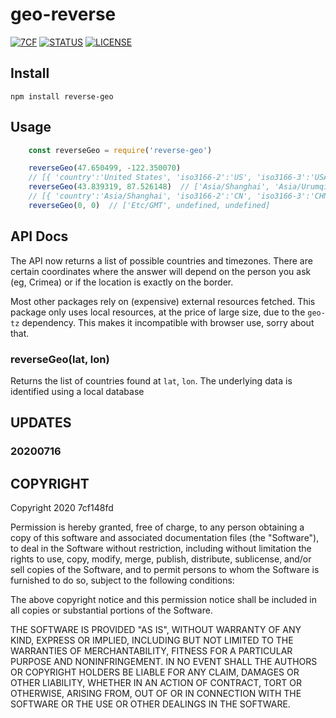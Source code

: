 # geo-reverse
[![7CF](https://img.shields.io/static/v1?label=author&message=7cf&color=7cf&style=flat)](http://sept.cf) [![STATUS](https://img.shields.io/static/v1?label=status&message=public&color=191&style=flat)]() [![LICENSE](https://img.shields.io/static/v1?label=license&message=MIT&color=777&style=flat)](https://opensource.org/licenses/MIT)

## Install

`npm install reverse-geo`

## Usage

```js
    const reverseGeo = require('reverse-geo')

    reverseGeo(47.650499, -122.350070)
	// [{ 'country':'United States', 'iso3166-2':'US', 'iso3166-3':'USA' }]
    reverseGeo(43.839319, 87.526148)  // ['Asia/Shanghai', 'Asia/Urumqi']
	// [{ 'country':'Asia/Shanghai', 'iso3166-2':'CN', 'iso3166-3':'CHN' }]
    reverseGeo(0, 0)  // ['Etc/GMT', undefined, undefined]
```

## API Docs
The API now returns a list of possible countries and timezones. There are certain coordinates where the answer will depend on the person you ask (eg, Crimea) or if the location is exactly on the border.

Most other packages rely on (expensive) external resources fetched. This package only uses local resources, at the price of large size, due to the `geo-tz` dependency. This makes it incompatible with browser use, sorry about that.

### reverseGeo(lat, lon)
Returns the list of countries found at `lat`, `lon`.
The underlying data is identified using a local database 

## UPDATES
### 20200716

## COPYRIGHT
Copyright 2020 7cf148fd

Permission is hereby granted, free of charge, to any person obtaining a copy of this software and associated documentation files (the "Software"), to deal in the Software without restriction, including without limitation the rights to use, copy, modify, merge, publish, distribute, sublicense, and/or sell copies of the Software, and to permit persons to whom the Software is furnished to do so, subject to the following conditions:

The above copyright notice and this permission notice shall be included in all copies or substantial portions of the Software.

THE SOFTWARE IS PROVIDED "AS IS", WITHOUT WARRANTY OF ANY KIND, EXPRESS OR IMPLIED, INCLUDING BUT NOT LIMITED TO THE WARRANTIES OF MERCHANTABILITY, FITNESS FOR A PARTICULAR PURPOSE AND NONINFRINGEMENT. IN NO EVENT SHALL THE AUTHORS OR COPYRIGHT HOLDERS BE LIABLE FOR ANY CLAIM, DAMAGES OR OTHER LIABILITY, WHETHER IN AN ACTION OF CONTRACT, TORT OR OTHERWISE, ARISING FROM, OUT OF OR IN CONNECTION WITH THE SOFTWARE OR THE USE OR OTHER DEALINGS IN THE SOFTWARE.
